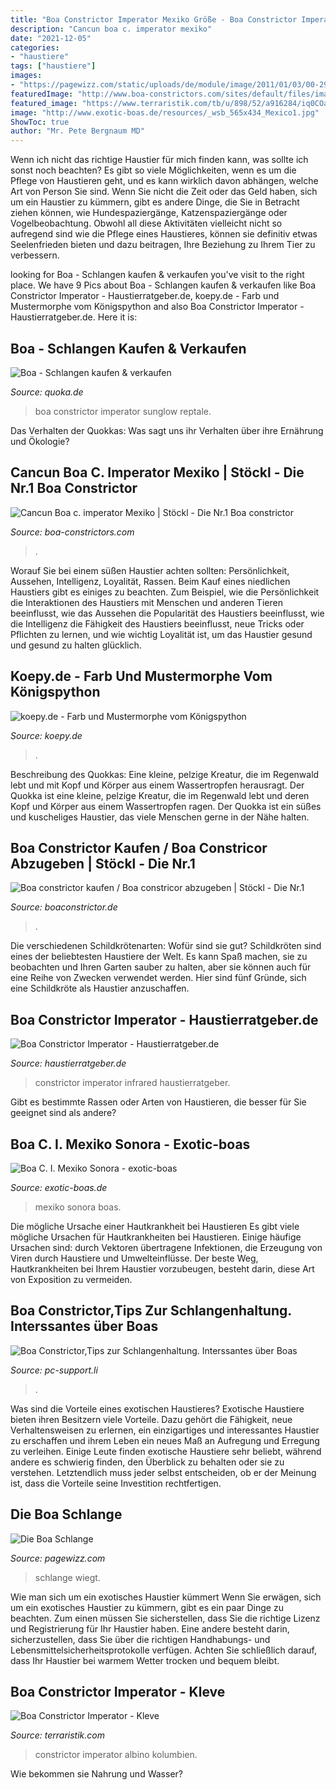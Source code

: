 ```yaml
---
title: "Boa Constrictor Imperator Mexiko Größe - Boa Constrictor Imperator"
description: "Cancun boa c. imperator mexiko"
date: "2021-12-05"
categories:
- "haustiere"
tags: ["haustiere"]
images:
- "https://pagewizz.com/static/uploads/de/module/image/2011/01/03/00-29-14-814_622.jpg"
featuredImage: "http://www.boa-constrictors.com/sites/default/files/imagecache/reg/MexikoCancun.jpg"
featured_image: "https://www.terraristik.com/tb/u/898/52/a916284/iq0COa3lIGJd.jpg"
image: "http://www.exotic-boas.de/resources/_wsb_565x434_Mexico1.jpg"
ShowToc: true
author: "Mr. Pete Bergnaum MD"
---
```



Wenn ich nicht das richtige Haustier für mich finden kann, was sollte ich sonst noch beachten?
Es gibt so viele Möglichkeiten, wenn es um die Pflege von Haustieren geht, und es kann wirklich davon abhängen, welche Art von Person Sie sind. Wenn Sie nicht die Zeit oder das Geld haben, sich um ein Haustier zu kümmern, gibt es andere Dinge, die Sie in Betracht ziehen können, wie Hundespaziergänge, Katzenspaziergänge oder Vogelbeobachtung. Obwohl all diese Aktivitäten vielleicht nicht so aufregend sind wie die Pflege eines Haustieres, können sie definitiv etwas Seelenfrieden bieten und dazu beitragen, Ihre Beziehung zu Ihrem Tier zu verbessern.

	

		
looking for Boa - Schlangen kaufen &amp; verkaufen you've visit to the right place. We have 9 Pics about Boa - Schlangen kaufen &amp; verkaufen like Boa Constrictor Imperator - Haustierratgeber.de, koepy.de - Farb und Mustermorphe vom Königspython and also Boa Constrictor Imperator - Haustierratgeber.de. Here it is:
		
    
## Boa - Schlangen Kaufen &amp; Verkaufen

<img loading=lazy src="https://pic0.qimage.de/45/72/28/r240287245.jpg" onerror="this.onerror=null;this.src='https://tse3.mm.bing.net/th?id=OIP.foYfqfdjjl6xNxfwV5j1ngAAAA&amp;pid=15.1';" alt="Boa - Schlangen kaufen &amp; verkaufen">

_Source: quoka.de_

>boa constrictor imperator sunglow reptale. 

	

Das Verhalten der Quokkas: Was sagt uns ihr Verhalten über ihre Ernährung und Ökologie?

    
## Cancun Boa C. Imperator Mexiko | Stöckl - Die Nr.1 Boa Constrictor

<img loading=lazy src="http://www.boa-constrictors.com/sites/default/files/imagecache/reg/MexikoCancun.jpg" onerror="this.onerror=null;this.src='https://tse3.mm.bing.net/th?id=OIP.ZJh705F7Ae8L-4WUxDvgogAAAA&amp;pid=15.1';" alt="Cancun Boa c. imperator Mexiko | Stöckl - Die Nr.1 Boa constrictor">

_Source: boa-constrictors.com_

>. 

	

Worauf Sie bei einem süßen Haustier achten sollten: Persönlichkeit, Aussehen, Intelligenz, Loyalität, Rassen.
Beim Kauf eines niedlichen Haustiers gibt es einiges zu beachten. Zum Beispiel, wie die Persönlichkeit die Interaktionen des Haustiers mit Menschen und anderen Tieren beeinflusst, wie das Aussehen die Popularität des Haustiers beeinflusst, wie die Intelligenz die Fähigkeit des Haustiers beeinflusst, neue Tricks oder Pflichten zu lernen, und wie wichtig Loyalität ist, um das Haustier gesund und gesund zu halten glücklich.

    
## Koepy.de - Farb Und Mustermorphe Vom Königspython

<img loading=lazy src="http://www.koepy.de/galerie/bilder/imperator1.jpg" onerror="this.onerror=null;this.src='https://tse1.mm.bing.net/th?id=OIP.V70HXb4q_5dZm_WSluFjYQHaFj&amp;pid=15.1';" alt="koepy.de - Farb und Mustermorphe vom Königspython">

_Source: koepy.de_

>. 

	

Beschreibung des Quokkas: Eine kleine, pelzige Kreatur, die im Regenwald lebt und mit Kopf und Körper aus einem Wassertropfen herausragt.
Der Quokka ist eine kleine, pelzige Kreatur, die im Regenwald lebt und deren Kopf und Körper aus einem Wassertropfen ragen. Der Quokka ist ein süßes und kuscheliges Haustier, das viele Menschen gerne in der Nähe halten.

    
## Boa Constrictor Kaufen / Boa Constricor Abzugeben | Stöckl - Die Nr.1

<img loading=lazy src="https://www.boaconstrictor.de/sites/default/files/Boa_c_imperator_Tamaulipas_NZ14lateral1.jpg" onerror="this.onerror=null;this.src='https://tse2.mm.bing.net/th?id=OIP.pwlkC8_vHXcuKUb8bzkGygHaFK&amp;pid=15.1';" alt="Boa constrictor kaufen / Boa constricor abzugeben | Stöckl - Die Nr.1">

_Source: boaconstrictor.de_

>. 

	

Die verschiedenen Schildkrötenarten: Wofür sind sie gut?
Schildkröten sind eines der beliebtesten Haustiere der Welt. Es kann Spaß machen, sie zu beobachten und Ihren Garten sauber zu halten, aber sie können auch für eine Reihe von Zwecken verwendet werden. Hier sind fünf Gründe, sich eine Schildkröte als Haustier anzuschaffen.

    
## Boa Constrictor Imperator - Haustierratgeber.de

<img loading=lazy src="https://www.haustierratgeber.de/wp-content/uploads/2016/02/23083022_xxl.jpg" onerror="this.onerror=null;this.src='https://tse2.mm.bing.net/th?id=OIP.tTIF1nBQwxzB4WVYFGEx0QHaEz&amp;pid=15.1';" alt="Boa Constrictor Imperator - Haustierratgeber.de">

_Source: haustierratgeber.de_

>constrictor imperator infrared haustierratgeber. 

	

Gibt es bestimmte Rassen oder Arten von Haustieren, die besser für Sie geeignet sind als andere?

    
## Boa C. I. Mexiko Sonora - Exotic-boas

<img loading=lazy src="http://www.exotic-boas.de/resources/_wsb_565x434_Mexico1.jpg" onerror="this.onerror=null;this.src='https://tse2.mm.bing.net/th?id=OIP.n-m7AklHxLN9HbqF5tyxjgHaFs&amp;pid=15.1';" alt="Boa C. I. Mexiko Sonora - exotic-boas">

_Source: exotic-boas.de_

>mexiko sonora boas. 

	

Die mögliche Ursache einer Hautkrankheit bei Haustieren
Es gibt viele mögliche Ursachen für Hautkrankheiten bei Haustieren. Einige häufige Ursachen sind: durch Vektoren übertragene Infektionen, die Erzeugung von Viren durch Haustiere und Umwelteinflüsse. Der beste Weg, Hautkrankheiten bei Ihrem Haustier vorzubeugen, besteht darin, diese Art von Exposition zu vermeiden.

    
## Boa Constrictor,Tips Zur Schlangenhaltung. Interssantes über Boas

<img loading=lazy src="http://www.pc-support.li/images/IMG_0074.jpg" onerror="this.onerror=null;this.src='https://tse1.mm.bing.net/th?id=OIP.SLtLorP57GdWn9u-iClORwHaFj&amp;pid=15.1';" alt="Boa Constrictor,Tips zur Schlangenhaltung. Interssantes über Boas">

_Source: pc-support.li_

>. 

	

Was sind die Vorteile eines exotischen Haustieres?
Exotische Haustiere bieten ihren Besitzern viele Vorteile. Dazu gehört die Fähigkeit, neue Verhaltensweisen zu erlernen, ein einzigartiges und interessantes Haustier zu erschaffen und ihrem Leben ein neues Maß an Aufregung und Erregung zu verleihen. Einige Leute finden exotische Haustiere sehr beliebt, während andere es schwierig finden, den Überblick zu behalten oder sie zu verstehen. Letztendlich muss jeder selbst entscheiden, ob er der Meinung ist, dass die Vorteile seine Investition rechtfertigen.

    
## Die Boa Schlange

<img loading=lazy src="https://pagewizz.com/static/uploads/de/module/image/2011/01/03/00-29-14-814_622.jpg" onerror="this.onerror=null;this.src='https://tse3.mm.bing.net/th?id=OIP._93DKpVqsVZZKSk4xZy7dAHaIE&amp;pid=15.1';" alt="Die Boa Schlange">

_Source: pagewizz.com_

>schlange wiegt. 

	

Wie man sich um ein exotisches Haustier kümmert
Wenn Sie erwägen, sich um ein exotisches Haustier zu kümmern, gibt es ein paar Dinge zu beachten. Zum einen müssen Sie sicherstellen, dass Sie die richtige Lizenz und Registrierung für Ihr Haustier haben. Eine andere besteht darin, sicherzustellen, dass Sie über die richtigen Handhabungs- und Lebensmittelsicherheitsprotokolle verfügen. Achten Sie schließlich darauf, dass Ihr Haustier bei warmem Wetter trocken und bequem bleibt.

    
## Boa Constrictor Imperator - Kleve

<img loading=lazy src="https://www.terraristik.com/tb/u/898/52/a916284/iq0COa3lIGJd.jpg" onerror="this.onerror=null;this.src='https://tse3.mm.bing.net/th?id=OIP.HQW6vqcFhaHQsYezFrH5ygHaEc&amp;pid=15.1';" alt="Boa Constrictor Imperator - Kleve">

_Source: terraristik.com_

>constrictor imperator albino kolumbien. 

	

Wie bekommen sie Nahrung und Wasser?

